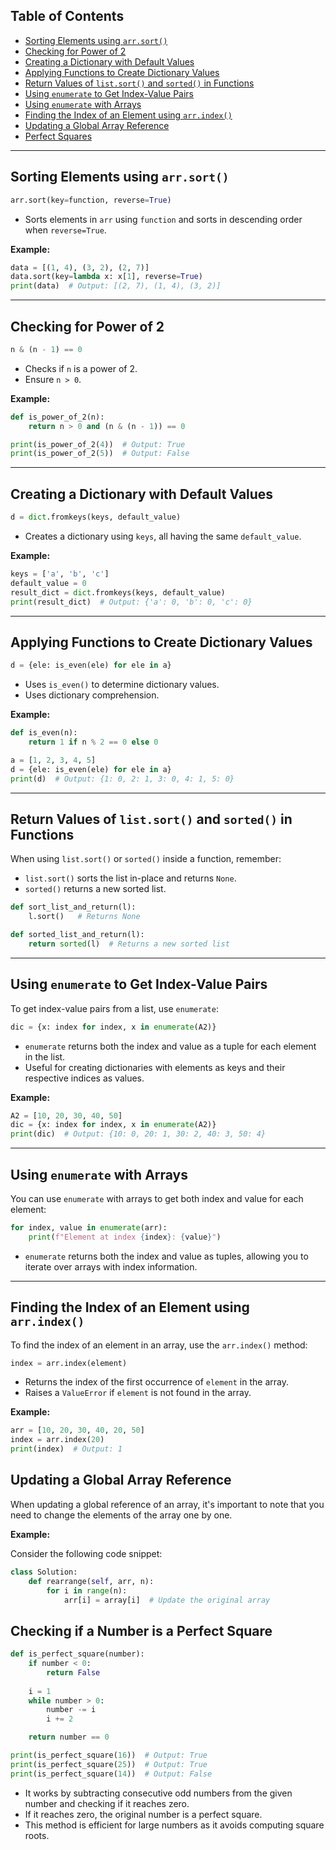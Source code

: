 ## Table of Contents

-   [Sorting Elements using `arr.sort()`](#sorting-elements-using-arrsort)
-   [Checking for Power of 2](#checking-for-power-of-2)
-   [Creating a Dictionary with Default Values](#creating-a-dictionary-with-default-values)
-   [Applying Functions to Create Dictionary Values](#applying-functions-to-create-dictionary-values)
-   [Return Values of `list.sort()` and `sorted()` in Functions](#return-values-of-listsort-and-sorted-in-functions)
-   [Using `enumerate` to Get Index-Value Pairs](#using-enumerate-to-get-index-value-pairs)
-   [Using `enumerate` with Arrays](#using-enumerate-with-arrays)
-   [Finding the Index of an Element using `arr.index()`](#finding-the-index-of-an-element-using-arrindex)
-   [Updating a Global Array Reference](#updating-a-global-array-reference)
-   [Perfect Squares](#checking-if-a-number-is-a-perfect-square)

---

## Sorting Elements using `arr.sort()`

```python
arr.sort(key=function, reverse=True)
```

-   Sorts elements in `arr` using `function` and sorts in descending order when `reverse=True`.

**Example:**

```python
data = [(1, 4), (3, 2), (2, 7)]
data.sort(key=lambda x: x[1], reverse=True)
print(data)  # Output: [(2, 7), (1, 4), (3, 2)]
```

---

## Checking for Power of 2

```python
n & (n - 1) == 0
```

-   Checks if `n` is a power of 2.
-   Ensure `n > 0`.

**Example:**

```python
def is_power_of_2(n):
    return n > 0 and (n & (n - 1)) == 0

print(is_power_of_2(4))  # Output: True
print(is_power_of_2(5))  # Output: False
```

---

## Creating a Dictionary with Default Values

```python
d = dict.fromkeys(keys, default_value)
```

-   Creates a dictionary using `keys`, all having the same `default_value`.

**Example:**

```python
keys = ['a', 'b', 'c']
default_value = 0
result_dict = dict.fromkeys(keys, default_value)
print(result_dict)  # Output: {'a': 0, 'b': 0, 'c': 0}
```

---

## Applying Functions to Create Dictionary Values

```python
d = {ele: is_even(ele) for ele in a}
```

-   Uses `is_even()` to determine dictionary values.
-   Uses dictionary comprehension.

**Example:**

```python
def is_even(n):
    return 1 if n % 2 == 0 else 0

a = [1, 2, 3, 4, 5]
d = {ele: is_even(ele) for ele in a}
print(d)  # Output: {1: 0, 2: 1, 3: 0, 4: 1, 5: 0}
```

---

## Return Values of `list.sort()` and `sorted()` in Functions

When using `list.sort()` or `sorted()` inside a function, remember:

-   `list.sort()` sorts the list in-place and returns `None`.
-   `sorted()` returns a new sorted list.

```python
def sort_list_and_return(l):
    l.sort()   # Returns None

def sorted_list_and_return(l):
    return sorted(l)  # Returns a new sorted list
```

---

## Using `enumerate` to Get Index-Value Pairs

To get index-value pairs from a list, use `enumerate`:

```python
dic = {x: index for index, x in enumerate(A2)}
```

-   `enumerate` returns both the index and value as a tuple for each element in the list.
-   Useful for creating dictionaries with elements as keys and their respective indices as values.

**Example:**

```python
A2 = [10, 20, 30, 40, 50]
dic = {x: index for index, x in enumerate(A2)}
print(dic)  # Output: {10: 0, 20: 1, 30: 2, 40: 3, 50: 4}
```

---

## Using `enumerate` with Arrays

You can use `enumerate` with arrays to get both index and value for each element:

```python
for index, value in enumerate(arr):
    print(f"Element at index {index}: {value}")
```

-   `enumerate` returns both the index and value as tuples, allowing you to iterate over arrays with index information.

---

## Finding the Index of an Element using `arr.index()`

To find the index of an element in an array, use the `arr.index()` method:

```python
index = arr.index(element)
```


-   Returns the index of the first occurrence of `element` in the array.
-   Raises a `ValueError` if `element` is not found in the array.

**Example:**

```python
arr = [10, 20, 30, 40, 20, 50]
index = arr.index(20)
print(index)  # Output: 1
```

## Updating a Global Array Reference

When updating a global reference of an array, it's important to note that you need to change the elements of the array one by one.

**Example:**

Consider the following code snippet:

```python
class Solution:
    def rearrange(self, arr, n):
        for i in range(n):
            arr[i] = array[i]  # Update the original array
```

## Checking if a Number is a Perfect Square

```python
def is_perfect_square(number):
    if number < 0:
        return False
    
    i = 1
    while number > 0:
        number -= i
        i += 2

    return number == 0

print(is_perfect_square(16))  # Output: True
print(is_perfect_square(25))  # Output: True
print(is_perfect_square(14))  # Output: False
```

-   It works by subtracting consecutive odd numbers from the given number and checking if it reaches zero.
-   If it reaches zero, the original number is a perfect square.
-   This method is efficient for large numbers as it avoids computing square roots.
